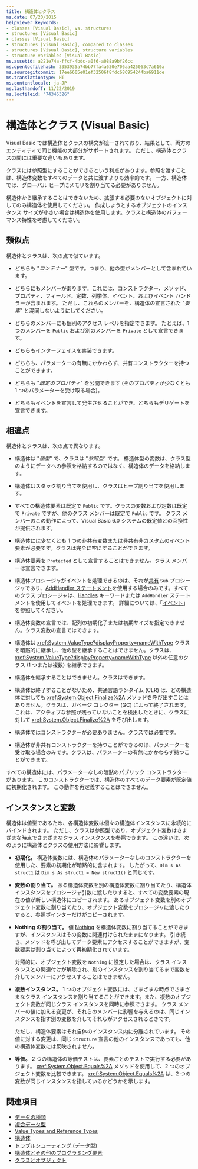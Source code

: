 ```yaml
---
title: 構造体とクラス
ms.date: 07/20/2015
helpviewer_keywords:
- classes [Visual Basic], vs. structures
- structures [Visual Basic]
- classes [Visual Basic]
- structures [Visual Basic], compared to classes
- structures [Visual Basic], structure variables
- structure variables [Visual Basic]
ms.assetid: a221e74a-ffcf-4bdc-a0f6-a088a9bf26cc
ms.openlocfilehash: 3353935a74bb77fa4a630e706aa425063c7a610a
ms.sourcegitcommit: 17ee6605e01ef32506f8fdc686954244ba6911de
ms.translationtype: HT
ms.contentlocale: ja-JP
ms.lasthandoff: 11/22/2019
ms.locfileid: "74346326"
---
```

# <a name="structures-and-classes-visual-basic"></a>構造体とクラス (Visual Basic)
Visual Basic では構造体とクラスの構文が統一されており、結果として、両方のエンティティで同じ機能の大部分がサポートされます。 ただし、構造体とクラスの間には重要な違いもあります。  
  
 クラスには参照型にすることができるという利点があります。参照を渡すことは、構造体変数をすべてのデータと共に渡すよりも効率的です。 一方、構造体では、グローバル ヒープにメモリを割り当てる必要がありません。  
  
 構造体から継承することはできないため、拡張する必要のないオブジェクトに対してのみ構造体を使用してください。 作成しようとするオブジェクトのインスタンス サイズが小さい場合は構造体を使用します。クラスと構造体のパフォーマンス特性を考慮してください。  
  
## <a name="similarities"></a>類似点  
 構造体とクラスは、次の点で似ています。  
  
- どちらも "*コンテナー*" 型です。つまり、他の型がメンバーとして含まれています。  
  
- どちらにもメンバーがあります。これには、コンストラクター、メソッド、プロパティ、フィールド、定数、列挙体、イベント、およびイベント ハンドラーが含まれます。 ただし、これらのメンバーを、構造体の宣言された "*要素*" と混同しないようにしてください。  
  
- どちらのメンバーにも個別のアクセス レベルを指定できます。 たとえば、1 つのメンバーを `Public` および別のメンバーを `Private` として宣言できます。  
  
- どちらもインターフェイスを実装できます。  
  
- どちらも、パラメーターの有無にかかわらず、共有コンストラクターを持つことができます。  
  
- どちらも "*既定のプロパティ*" を公開できます (そのプロパティが少なくとも 1 つのパラメーターを受け取る場合)。  
  
- どちらもイベントを宣言して発生させることができ、どちらもデリゲートを宣言できます。  
  
## <a name="differences"></a>相違点  
 構造体とクラスは、次の点で異なります。  
  
- 構造体は "*値型*" で、クラスは "*参照型*" です。 構造体型の変数は、クラス型のようにデータへの参照を格納するのではなく、構造体のデータを格納します。  
  
- 構造体はスタック割り当てを使用し、クラスはヒープ割り当てを使用します。  
  
- すべての構造体要素は既定で `Public` です。クラスの変数および定数は既定で `Private` ですが、他のクラス メンバーは既定で `Public` です。 クラス メンバーのこの動作によって、Visual Basic 6.0 システムの既定値との互換性が提供されます。  
  
- 構造体には少なくとも 1 つの非共有変数または非共有非カスタムのイベント要素が必要です。クラスは完全に空にすることができます。  
  
- 構造体要素を `Protected` として宣言することはできません。クラス メンバーは宣言できます。  
  
- 構造体プロシージャがイベントを処理できるのは、それが[共有](../../../../visual-basic/language-reference/modifiers/shared.md) `Sub` プロシージャであり、[AddHandler ステートメント](../../../../visual-basic/language-reference/statements/addhandler-statement.md)を使用する場合のみです。すべてのクラス プロシージャは、[Handles](../../../../visual-basic/language-reference/statements/handles-clause.md) キーワードまたは `AddHandler` ステートメントを使用してイベントを処理できます。 詳細については、「[イベント](../../../../visual-basic/programming-guide/language-features/events/index.md)」を参照してください。  
  
- 構造体変数の宣言では、配列の初期化子または初期サイズを指定できません。クラス変数の宣言ではできます。  
  
- 構造体は <xref:System.ValueType?displayProperty=nameWithType> クラスを暗黙的に継承し、他の型を継承することはできません。クラスは、<xref:System.ValueType?displayProperty=nameWithType> 以外の任意のクラス (1 つまたは複数) を継承できます。  
  
- 構造体を継承することはできません。クラスはできます。  
  
- 構造体は終了することがないため、共通言語ランタイム (CLR) は、どの構造体に対しても <xref:System.Object.Finalize%2A> メソッドを呼び出すことはありません。クラスは、ガベージ コレクター (GC) によって終了されます。これは、アクティブな参照が残っていないことを検出したときに、クラスに対して <xref:System.Object.Finalize%2A> を呼び出します。  
  
- 構造体ではコンストラクターが必要ありません。クラスでは必要です。  
  
- 構造体が非共有コンストラクターを持つことができるのは、パラメーターを受け取る場合のみです。クラスは、パラメーターの有無にかかわらず持つことができます。  
  
 すべての構造体には、パラメーターなしの暗黙のパブリック コンストラクターがあります。 このコンストラクターでは、構造体のすべてのデータ要素が既定値に初期化されます。 この動作を再定義することはできません。  
  
## <a name="instances-and-variables"></a>インスタンスと変数  
 構造体は値型であるため、各構造体変数は個々の構造体インスタンスに永続的にバインドされます。 ただし、クラスは参照型であり、オブジェクト変数はさまざまな時点でさまざまなクラス インスタンスを参照できます。 この違いは、次のように構造体とクラスの使用方法に影響します。  
  
- **初期化。** 構造体変数には、構造体のパラメーターなしのコンストラクターを使用した、要素の初期化が暗黙的に含まれます。 したがって、`Dim s As struct1` は `Dim s As struct1 = New struct1()` と同じです。  
  
- **変数の割り当て。** ある構造体変数を別の構造体変数に割り当てたり、構造体インスタンスをプロシージャ引数に渡したりすると、すべての変数要素の現在の値が新しい構造体にコピーされます。 あるオブジェクト変数を別のオブジェクト変数に割り当てたり、オブジェクト変数をプロシージャに渡したりすると、参照ポインターだけがコピーされます。  
  
- **Nothing の割り当て。** 値 [Nothing](../../../../visual-basic/language-reference/nothing.md) を構造体変数に割り当てることができますが、インスタンスはその変数に関連付けられたままになります。 引き続き、メソッドを呼び出してデータ要素にアクセスすることができますが、変数要素は割り当てによって再初期化されています。  
  
     対照的に、オブジェクト変数を `Nothing` に設定した場合は、クラス インスタンスとの関連付けが解除され、別のインスタンスを割り当てるまで変数を介してメンバーにアクセスすることはできません。  
  
- **複数インスタンス。** 1 つのオブジェクト変数には、さまざまな時点でさまざまなクラス インスタンスを割り当てることができます。また、複数のオブジェクト変数が同じクラス インスタンスを同時に参照できます。 クラス メンバーの値に加える変更が、それらのメンバーに影響を与えるのは、同じインスタンスを指す別の変数を介してそれらがアクセスされるときです。  
  
     ただし、構造体要素はそれ自体のインスタンス内に分離されています。 その値に対する変更は、同じ `Structure` 宣言の他のインスタンスであっても、他の構造体変数には反映されません。  
  
- **等価。** 2 つの構造体の等価テストは、要素ごとのテストで実行する必要があります。 <xref:System.Object.Equals%2A> メソッドを使用して、2 つのオブジェクト変数を比較できます。 <xref:System.Object.Equals%2A> は、2 つの変数が同じインスタンスを指しているかどうかを示します。  
  
## <a name="see-also"></a>関連項目

- [データの種類](../../../../visual-basic/programming-guide/language-features/data-types/index.md)
- [複合データ型](../../../../visual-basic/programming-guide/language-features/data-types/composite-data-types.md)
- [Value Types and Reference Types](../../../../visual-basic/programming-guide/language-features/data-types/value-types-and-reference-types.md)
- [構造体](../../../../visual-basic/programming-guide/language-features/data-types/structures.md)
- [トラブルシューティング (データ型)](../../../../visual-basic/programming-guide/language-features/data-types/troubleshooting-data-types.md)
- [構造体とその他のプログラミング要素](../../../../visual-basic/programming-guide/language-features/data-types/structures-and-other-programming-elements.md)
- [クラスとオブジェクト](../../../../visual-basic/programming-guide/language-features/objects-and-classes/index.md)
